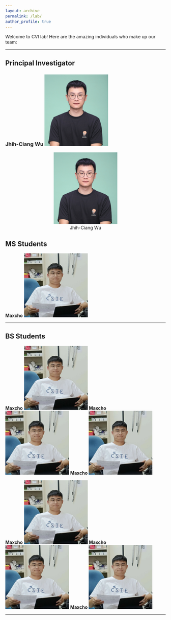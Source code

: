 ```yaml
---
layout: archive
permalink: /lab/
author_profile: true
---
```



Welcome to CVI lab! Here are the amazing individuals who make up our team:

---

## Principal Investigator
###  **Jhih-Ciang Wu** <img src="../images/lab/JC.jpg"  width="200"> 


<center><img src="../images/lab/JC.jpg"  width="200"></center>
<center>Jhih-Ciang Wu</center>



## MS Students
**Maxcho**  <img src="../images/lab/maxcho.jpg"  width="200"/>

---

## BS Students



**Maxcho**  <img src="../images/lab/maxcho.jpg"  width="200"/>
**Maxcho**  <img src="../images/lab/maxcho.jpg"  width="200"/>
**Maxcho**  <img src="../images/lab/maxcho.jpg"  width="200"/>

**Maxcho**  <img src="../images/lab/maxcho.jpg"  width="200"/>
**Maxcho**  <img src="../images/lab/maxcho.jpg"  width="200"/>
**Maxcho**  <img src="../images/lab/maxcho.jpg"  width="200"/>

---
